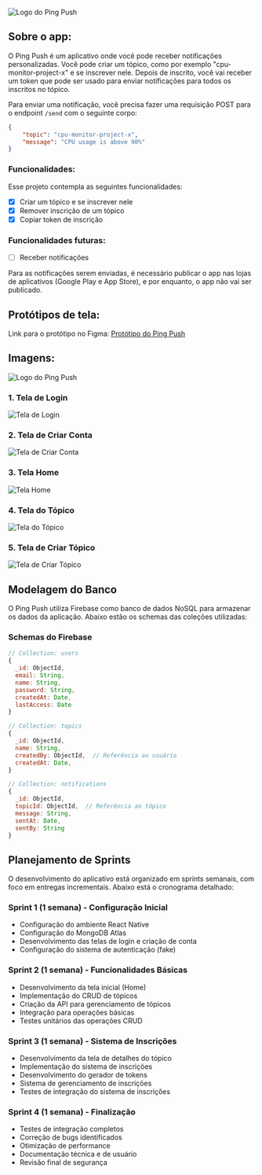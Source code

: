 ![Logo do Ping Push](/docs/logo/logo-h.svg)

## Sobre o app:

O Ping Push é um aplicativo onde você pode receber notificações personalizadas. Você pode criar um tópico, como por exemplo "cpu-monitor-project-x" e se inscrever nele. Depois de inscrito, você vai receber um token que pode ser usado para enviar notificações para todos os inscritos no tópico.

Para enviar uma notificação, você precisa fazer uma requisição POST para o endpoint `/send` com o seguinte corpo:

```json
{
    "topic": "cpu-monitor-project-x",
    "message": "CPU usage is above 90%"
}
```

### Funcionalidades:

Esse projeto contempla as seguintes funcionalidades:

- [x] Criar um tópico e se inscrever nele
- [x] Remover inscrição de um tópico
- [x] Copiar token de inscrição

### Funcionalidades futuras:

- [ ] Receber notificações

Para as notificações serem enviadas, é necessário publicar o app nas lojas de aplicativos (Google Play e App Store), e por enquanto, o app não vai ser publicado.

## Protótipos de tela:

Link para o protótipo no Figma: [Protótipo do Ping Push](https://www.figma.com/design/oupeZFYUG1e6msKAPCpnFY/Ping-Push?node-id=0-1&t=lWazAhLxsvr3J89p-1)

## Imagens:

![Logo do Ping Push](/docs/logo/logo-h.svg)

### 1. Tela de Login

![Tela de Login](/docs/screens/login.png)

### 2. Tela de Criar Conta

![Tela de Criar Conta](/docs/screens/create-account.png)

### 3. Tela Home

![Tela Home](/docs/screens/home.png)

### 4. Tela do Tópico

![Tela do Tópico](/docs/screens/topic.png)

### 5. Tela de Criar Tópico

![Tela de Criar Tópico](/docs/screens/create-topic.png)

## Modelagem do Banco

O Ping Push utiliza Firebase como banco de dados NoSQL para armazenar os dados da aplicação. Abaixo estão os schemas das coleções utilizadas:

### Schemas do Firebase

```javascript
// Collection: users
{
  _id: ObjectId,
  email: String,
  name: String,
  password: String,
  createdAt: Date,
  lastAccess: Date
}

// Collection: topics
{
  _id: ObjectId,
  name: String,
  createdBy: ObjectId,  // Referência ao usuário
  createdAt: Date,
}

// Collection: notifications
{
  _id: ObjectId,
  topicId: ObjectId,  // Referência ao tópico
  message: String,
  sentAt: Date,
  sentBy: String
}
```

## Planejamento de Sprints

O desenvolvimento do aplicativo está organizado em sprints semanais, com foco em entregas incrementais. Abaixo está o cronograma detalhado:

### Sprint 1 (1 semana) - Configuração Inicial
- Configuração do ambiente React Native
- Configuração do MongoDB Atlas
- Desenvolvimento das telas de login e criação de conta
- Configuração do sistema de autenticação (fake)

### Sprint 2 (1 semana) - Funcionalidades Básicas
- Desenvolvimento da tela inicial (Home)
- Implementação do CRUD de tópicos
- Criação da API para gerenciamento de tópicos
- Integração para operações básicas
- Testes unitários das operações CRUD

### Sprint 3 (1 semana) - Sistema de Inscrições
- Desenvolvimento da tela de detalhes do tópico
- Implementação do sistema de inscrições
- Desenvolvimento do gerador de tokens
- Sistema de gerenciamento de inscrições
- Testes de integração do sistema de inscrições

### Sprint 4 (1 semana) - Finalização
- Testes de integração completos
- Correção de bugs identificados
- Otimização de performance
- Documentação técnica e de usuário
- Revisão final de segurança
